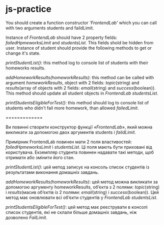 # js-practice

You should create a function constructor _'FrontendLab'_ which you can call with two arguments students and faildLimit.

<p></p>

Instance of _FrontendLab_ should have 2 property fields: _failedHpmeworksLimit_ and _studentsList_. This fields shold be hidden from user.
Instance of student should provide the following methods to get or change it's state.

<p></p>

_printStudentList()_: this method log to console list of students with their homeworks results.

<p></p>

_addHomeworkResults(homeworkResults)_: this method can be called with argument _homeworkResults_, object with 2 fields: _topic_(string) and _results_(array of objects with 2 fields: _email_(string) and _success_(boolean)). This method should update all student objects in _FrontendLab_ _studentsList_.

<p></p>

_printStudentsEligibleForTest()_: this method should log to console list of students who didn't fail more homework, than allowed _failedLimit_.

=============

Ви повинні створити конструктор функції _«FrontendLab»_, який можна викликати за допомогою двох аргументів students і _faildLimit_.

<p></p>

Примірник FrontendLab повинен мати 2 поля властивостей: _failedHpmeworksLimit_ і _studentsList_. Ці поля мають бути приховані від користувача.
Екземпляр студента повинен надавати такі методи, щоб отримати або змінити його стан.

<p></p>

_printStudentList()_: цей метод записує на консоль список студентів із результатами виконання домашніх завдань.

<p></p>

_addHomeworkResults(homeworkResults)_: цей метод можна викликати за допомогою аргументу homeworkResults, об’єкта з 2 полями: _topic_(string) і _results_(масив об’єктів із 2 полями: _email_(string) і _success_(boolean)). Цей метод має оновлювати всі об’єкти студентів у _FrontendLab_ _studentsList_.

<p></p>

_printStudentsEligibleForTest()_: цей метод має реєструвати в консолі список студентів, які не склали більше домашніх завдань, ніж дозволено _FailLimit_.
